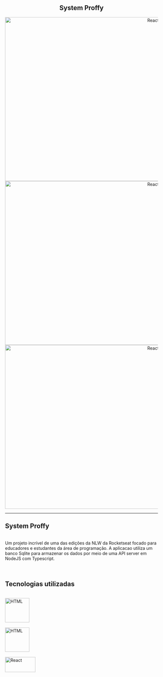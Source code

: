 

<h2 align="center">System Proffy</h2>
<div align="center">
 <img align="center" alt="React" height="540" width="960" src="https://user-images.githubusercontent.com/64162307/199011377-79633a89-df66-4f36-9826-491a1047dfdd.jpeg" style="margin-right: 25px"/> <br> 
 <img align="center" alt="React" height="540" width="960" src="https://user-images.githubusercontent.com/64162307/199011536-5bf9ce81-8bf9-4d8f-be51-ddc7bf1fd5f7.jpeg" style="margin-right: 25px"/> <br> 
 <img align="center" alt="React" height="540" width="960" src="https://user-images.githubusercontent.com/64162307/199011719-ad5c7445-b831-4ec6-bea7-d5f6c93d67f7.jpeg" style="margin-right: 25px"/> 

</div>

<hr>

## System Proffy
<br>
Um projeto incrível de uma das edições da NLW da Rocketseat focado para educadores e estudantes da área de programação. A aplicacao utiliza um banco Sqlite para armazenar os dados por meio de uma API server em NodeJS com Typescript.
<br>
<br>

<br>

## Tecnologias utilizadas
<br>
<!-- HTML -->
<!-- REACT -->
<div>
<img align="center"  alt="HTML" width="80" height="80" src="https://codingthesmartway.com/wp-content/uploads/2017/12/logo_react-680x680.png" style="margin-right: 25px"/> <br> <br>
<img align="center"  alt="HTML" width="80" height="80" src="https://logos-download.com/wp-content/uploads/2017/07/HTML5_badge.png" style="margin-right: 25px"/> <br> <br>


<!-- CSS -->
<img align="center" alt="React" height="50" width="100" src="https://clipground.com/images/css-3-logo-clipart.jpg" style="margin-bottom: 150px"/> 
 </div>
<br>
<br>
